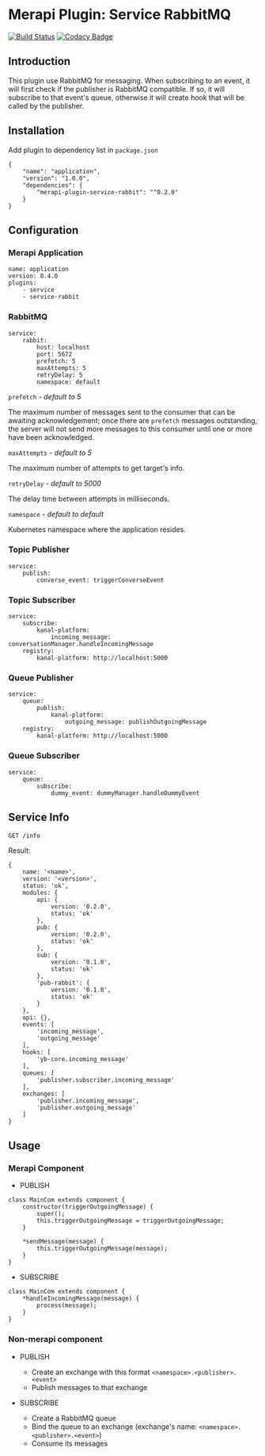# Merapi Plugin: Service RabbitMQ

[![Build Status](https://travis-ci.org/kata-ai/merapi-plugin-service-rabbit.svg?branch=master)](https://travis-ci.org/kata-ai/merapi-plugin-service-rabbit)
[![Codacy Badge](https://api.codacy.com/project/badge/Grade/3bb4ada1e0aa452c92d2878dc4cfad33)](https://www.codacy.com/app/kata-ai/merapi-plugin-service-rabbit?utm_source=github.com&amp;utm_medium=referral&amp;utm_content=kata-ai/merapi-plugin-service-rabbit&amp;utm_campaign=Badge_Grade)

## Introduction

This plugin use RabbitMQ for messaging. When subscribing to an event, it will first check if the publisher is RabbitMQ compatible. If so, it will subscribe to that event's queue, otherwise it will create hook that will be called by the publisher.


## Installation

Add plugin to dependency list in `package.json`

```
{
    "name": "application",
    "version": "1.0.0",
    "dependencies": {
        "merapi-plugin-service-rabbit": "^0.2.0"
    }
}
```

## Configuration

### Merapi Application

```
name: application
version: 0.4.0
plugins:
    - service
    - service-rabbit
```

### RabbitMQ

```
service:
    rabbit:
        host: localhost
        port: 5672
        prefetch: 5
        maxAttempts: 5
        retryDelay: 5
        namespace: default
```
`prefetch` - *default to 5*

The maximum number of messages sent to the consumer that can be awaiting acknowledgement; once there are `prefetch` messages outstanding, the server will not send more messages to this consumer until one or more have been acknowledged.

`maxAttempts` - *default to 5*

The maximum number of attempts to get target's info.

`retryDelay` - *default to 5000*

The delay time between attempts in milliseconds.

`namespace` - *default to default*

Kubernetes namespace where the application resides.

### Topic Publisher

```
service:
    publish:
        converse_event: triggerConverseEvent
```

### Topic Subscriber

```
service:
    subscribe:
        kanal-platform:
            incoming_message: conversationManager.handleIncomingMessage
    registry:
        kanal-platform: http://localhost:5000
```

### Queue Publisher

```
service:
    queue:
        publish:
            kanal-platform:
                outgoing_message: publishOutgoingMessage
    registry:
        kanal-platform: http://localhost:5000
```

### Queue Subscriber

```
service:
    queue:
        subscribe:
            dummy_event: dummyManager.handleDummyEvent
```

## Service Info

```
GET /info
```

Result:

```
{
    name: '<name>',
    version: '<version>',
    status: 'ok',
    modules: {
        api: {
            version: '0.2.0',
            status: 'ok'
        },
        pub: {
            version: '0.2.0',
            status: 'ok'
        },
        sub: {
            version: '0.1.0',
            status: 'ok'
        },
        'pub-rabbit': {
            version: '0.1.0',
            status: 'ok'
        }
    },
    api: {},
    events: [
        'incoming_message',
        'outgoing_message'
    ],
    hooks: [
        'yb-core.incoming_message'
    ],
    queues: [
        'publisher.subscriber.incoming_message'
    ],
    exchanges: [
        'publisher.incoming_message',
        'publisher.outgoing_message'
    ]
}
```

## Usage

### Merapi Component

* PUBLISH

```
class MainCom extends component {
    constructor(triggerOutgoingMessage) {
        super();
        this.triggerOutgoingMessage = triggerOutgoingMessage;
    }
    
    *sendMessage(message) {
        this.triggerOutgoingMessage(message);
    }
}
```

* SUBSCRIBE

```
class MainCom extends component {
    *handleIncomingMessage(message) {
        process(message);
    }
}
```

### Non-merapi component

* PUBLISH
    * Create an exchange with this format `<namespace>.<publisher>.<event>`
    * Publish messages to that exchange

* SUBSCRIBE
    * Create a RabbitMQ queue
    * Bind the queue to an exchange (exchange's name: `<namespace>.<publisher>.<event>`)
    * Consume its messages
